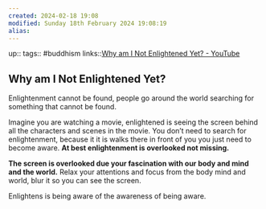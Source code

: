 ```yaml
---
created: 2024-02-18 19:08
modified: Sunday 18th February 2024 19:08:19
alias:
---
```

up::
tags:: #buddhism
links::[Why am I Not Enlightened Yet? - YouTube](https://www.youtube.com/watch?v=GVCeCqwAkFE&list=PLU2HkNpZsx--gGpMKb-9Y8exz8WWzQc4T&index=6&t=941s)
## Why am I Not Enlightened Yet?

Enlightenment cannot be found, people go around the world searching for something that cannot be found. 

Imagine you are watching a movie, enlightened is seeing the screen behind all the characters and scenes in the movie. You don’t need to search for enlightenment, because it it is walks there in front of you you just need to become aware. **At best enlightenment is overlooked not missing.**

**The screen is overlooked due your fascination with our body and mind and the world.** Relax your attentions and focus from the body mind and world, blur it so you can see the screen.

Enlightens is being aware of the awareness of being aware.

